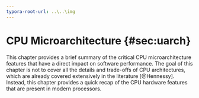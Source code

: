 ```yaml
---
typora-root-url: ..\..\img
---
```


# CPU Microarchitecture {#sec:uarch}

This chapter provides a brief summary of the critical CPU microarchitecture features that have a direct impact on software performance. The goal of this chapter is not to cover all the details and trade-offs of CPU architectures, which are already covered extensively in the literature [@Hennessy]. Instead, this chapter provides a quick recap of the CPU hardware features that are present in modern processors.
